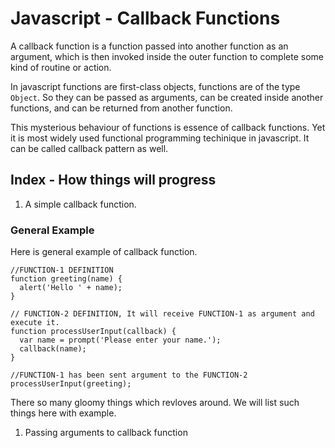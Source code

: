 # Javascript - Callback Functions

A callback function is a function passed into another function as an argument, which is then invoked inside the outer function to complete some kind of routine or action. 

In javascript functions are first-class objects, functions are of the type `Object`. So they can be passed as arguments, can be created inside another functions, and can be returned from another function. 

This mysterious behaviour of functions is essence of callback functions. Yet it is most widely used functional programming techinique in javascript. It can be called callback pattern as well.

## Index - How things will progress

1. A simple callback function.


### General Example

Here is general example of callback function. 

```
//FUNCTION-1 DEFINITION
function greeting(name) {
  alert('Hello ' + name);
}

// FUNCTION-2 DEFINITION, It will receive FUNCTION-1 as argument and execute it.
function processUserInput(callback) {
  var name = prompt('Please enter your name.');
  callback(name);
}

//FUNCTION-1 has been sent argument to the FUNCTION-2
processUserInput(greeting);

```

There so many gloomy things which revloves around. We will list such things here with example.

1. Passing arguments to callback function


